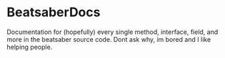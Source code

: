 # BeatsaberDocs
Documentation for (hopefully) every single method, interface, field, and more in the beatsaber source code. Dont ask why, im bored and I like helping people.
